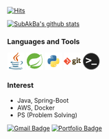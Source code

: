 [![Hits](https://hits.seeyoufarm.com/api/count/incr/badge.svg?url=https%3A%2F%2Fgithub.com%2FSubAkBa%2Fhit-counter&count_bg=%2379C83D&title_bg=%23555555&icon=&icon_color=%23E7E7E7&title=hits&edge_flat=false)](https://hits.seeyoufarm.com)

[![SubAkBa's github stats](https://github-readme-stats.vercel.app/api?username=SubAkBa&show_icons=true&theme=radical)](https://github.com/SubAkBa/github-readme-stats)

### Languages and Tools 
<code><img height="40" src="https://raw.githubusercontent.com/github/explore/80688e429a7d4ef2fca1e82350fe8e3517d3494d/topics/java/java.png"></code>
<code><img height="40" src="https://raw.githubusercontent.com/github/explore/80688e429a7d4ef2fca1e82350fe8e3517d3494d/topics/spring-boot/spring-boot.png"></code>
<code><img height="40" src="https://raw.githubusercontent.com/github/explore/80688e429a7d4ef2fca1e82350fe8e3517d3494d/topics/python/python.png"></code>
<code><img height="40" src="https://raw.githubusercontent.com/github/explore/80688e429a7d4ef2fca1e82350fe8e3517d3494d/topics/git/git.png"></code>
<code><img height="40" src="https://raw.githubusercontent.com/github/explore/80688e429a7d4ef2fca1e82350fe8e3517d3494d/topics/terminal/terminal.png"></code>

### Interest
- Java, Spring-Boot
- AWS, Docker
- PS (Problem Solving)
  
[![Gmail Badge](https://img.shields.io/badge/Gmail-d14836?style=flat-square&logo=Gmail&logoColor=white&link=mailto:circle5926@gmail.com)](mailto:circle5926@gmail.com)
[![Portfolio Badge](https://img.shields.io/badge/Notion-black?style=flat-square&logo=notion&logoColor=white&link=https://www.notion.so/whaledev/4a758593c333440f88ffee10f72cceea)](https://www.notion.so/Dev-e0569d7634764517b7741374a1a3a8b5)
